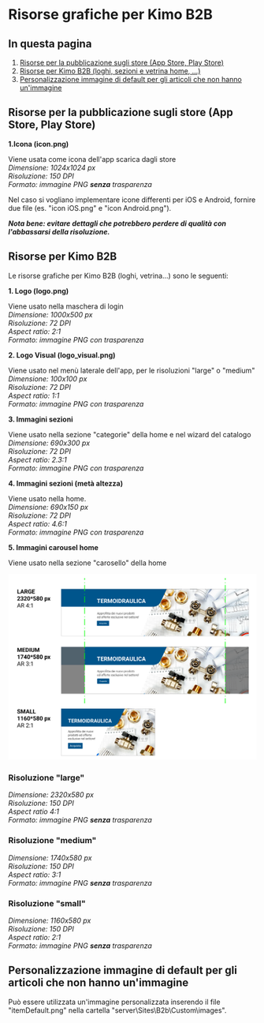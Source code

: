 # Risorse grafiche per Kimo B2B

## In questa pagina

1. [Risorse per la pubblicazione sugli store (App Store, Play Store)](risorse-grafiche-per-kimo-b2b.md#risorse-per-la-pubblicazione-sugli-store-app-store-play-store)
2. [Risorse per Kimo B2B (loghi, sezioni e vetrina home, ...)](risorse-grafiche-per-kimo-b2b.md#risorse-per-kimo-b2b)
3. [Personalizzazione immagine di default per gli articoli che non hanno un'immagine](risorse-grafiche-per-kimo-b2b.md#personalizzazione-immagine-di-default-per-gli-articoli-che-non-hanno-unimmagine)

## Risorse per la pubblicazione sugli store (App Store, Play Store)

**1.Icona (icon.png)**

Viene usata come icona dell'app scarica dagli store\
_Dimensione: 1024x1024 px_\
_Risoluzione: 150 DPI_\
_Formato: immagine PNG **senza** trasparenza_

Nel caso si vogliano implementare icone differenti per iOS e Android, fornire due file (es. "icon iOS.png" e "icon Android.png").

_**Nota bene: evitare dettagli che potrebbero perdere di qualità con l'abbassarsi della risoluzione.**_

## Risorse per Kimo B2B

Le risorse grafiche per Kimo B2B (loghi, vetrina...) sono le seguenti:

**1. Logo (logo.png)**

Viene usato nella maschera di login\
_Dimensione: 1000x500 px_\
_Risoluzione: 72 DPI_\
_Aspect ratio: 2:1_\
_Formato: immagine PNG con trasparenza_

**2. Logo Visual (logo\_visual.png)**

Viene usato nel menù laterale dell'app, per le risoluzioni "large" o "medium"\
_Dimensione: 100x100 px_\
_Risoluzione: 72 DPI_\
_Aspect ratio: 1:1_\
_Formato: immagine PNG con trasparenza_

**3. Immagini sezioni**

Viene usato nella sezione "categorie" della home e nel wizard del catalogo\
_Dimensione: 690x300 px_\
_Risoluzione: 72 DPI_\
_Aspect ratio: 2.3:1_\
_Formato: immagine PNG con trasparenza_

**4. Immagini sezioni (metà altezza)**

Viene usato nella home.\
_Dimensione: 690x150 px_\
_Risoluzione: 72 DPI_\
_Aspect ratio: 4.6:1_\
_Formato: immagine PNG con trasparenza_

**5. Immagini carousel home**

Viene usato nella sezione "carosello" della home

![](../../.gitbook/assets/risorsa-graficacarousel.png)

### Risoluzione "large"

_Dimensione: 2320x580 px_\
_Risoluzione: 150 DPI_\
_Aspect ratio 4:1_\
_Formato: immagine PNG **senza** trasparenza_

### Risoluzione "medium"

_Dimensione: 1740x580 px_\
_Risoluzione: 150 DPI_\
_Aspect ratio: 3:1_\
_Formato: immagine PNG **senza** trasparenza_

### Risoluzione "small"

_Dimensione: 1160x580 px_\
_Risoluzione: 150 DPI_\
_Aspect ratio: 2:1_\
_Formato: immagine PNG **senza** trasparenza_



## Personalizzazione immagine di default per gli articoli che non hanno un'immagine

Può essere utilizzata un'immagine personalizzata inserendo il file "itemDefault.png" nella cartella "server\Sites\B2b\Custom\images".

